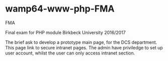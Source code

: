 # wamp64-www-php-FMA

FMA

Final exam for PHP module Birkbeck University 2016/2017

The brief ask to develop a prototype main page, for the DCS department.
This page link to secure intranet pages. The admin have priviledge to set up user account,
whilst the user can only access intranet section.
